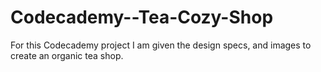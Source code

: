 # Codecademy--Tea-Cozy-Shop

For this Codecademy project I am given the design specs, and images to create an organic tea shop. 
